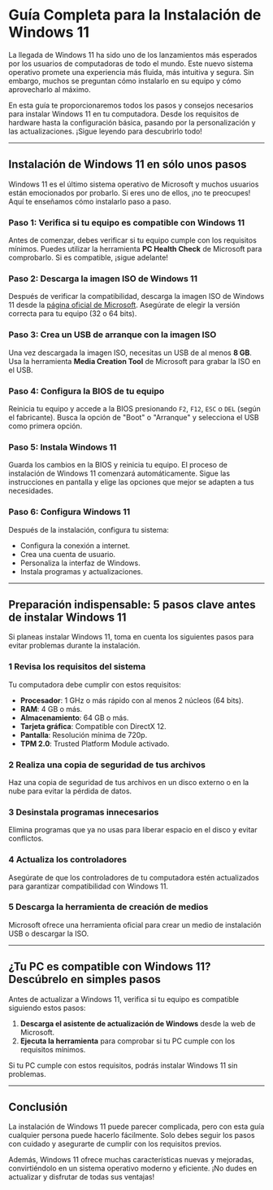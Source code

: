 # Guía Completa para la Instalación de Windows 11

La llegada de Windows 11 ha sido uno de los lanzamientos más esperados por los usuarios de computadoras de todo el mundo. Este nuevo sistema operativo promete una experiencia más fluida, más intuitiva y segura. Sin embargo, muchos se preguntan cómo instalarlo en su equipo y cómo aprovecharlo al máximo.

En esta guía te proporcionaremos todos los pasos y consejos necesarios para instalar Windows 11 en tu computadora. Desde los requisitos de hardware hasta la configuración básica, pasando por la personalización y las actualizaciones. ¡Sigue leyendo para descubrirlo todo!

---

## Instalación de Windows 11 en sólo unos pasos

Windows 11 es el último sistema operativo de Microsoft y muchos usuarios están emocionados por probarlo. Si eres uno de ellos, ¡no te preocupes! Aquí te enseñamos cómo instalarlo paso a paso.

### Paso 1: Verifica si tu equipo es compatible con Windows 11
Antes de comenzar, debes verificar si tu equipo cumple con los requisitos mínimos. Puedes utilizar la herramienta **PC Health Check** de Microsoft para comprobarlo. Si es compatible, ¡sigue adelante!

### Paso 2: Descarga la imagen ISO de Windows 11
Después de verificar la compatibilidad, descarga la imagen ISO de Windows 11 desde la [página oficial de Microsoft](https://www.microsoft.com/es-es/software-download/windows11). Asegúrate de elegir la versión correcta para tu equipo (32 o 64 bits).

### Paso 3: Crea un USB de arranque con la imagen ISO
Una vez descargada la imagen ISO, necesitas un USB de al menos **8 GB**. Usa la herramienta **Media Creation Tool** de Microsoft para grabar la ISO en el USB.

### Paso 4: Configura la BIOS de tu equipo
Reinicia tu equipo y accede a la BIOS presionando `F2`, `F12`, `ESC` o `DEL` (según el fabricante). Busca la opción de "Boot" o "Arranque" y selecciona el USB como primera opción.

### Paso 5: Instala Windows 11
Guarda los cambios en la BIOS y reinicia tu equipo. El proceso de instalación de Windows 11 comenzará automáticamente. Sigue las instrucciones en pantalla y elige las opciones que mejor se adapten a tus necesidades.

### Paso 6: Configura Windows 11
Después de la instalación, configura tu sistema:
- Configura la conexión a internet.
- Crea una cuenta de usuario.
- Personaliza la interfaz de Windows.
- Instala programas y actualizaciones.

---

## Preparación indispensable: 5 pasos clave antes de instalar Windows 11

Si planeas instalar Windows 11, toma en cuenta los siguientes pasos para evitar problemas durante la instalación.

### 1 Revisa los requisitos del sistema
Tu computadora debe cumplir con estos requisitos:
- **Procesador**: 1 GHz o más rápido con al menos 2 núcleos (64 bits).
- **RAM**: 4 GB o más.
- **Almacenamiento**: 64 GB o más.
- **Tarjeta gráfica**: Compatible con DirectX 12.
- **Pantalla**: Resolución mínima de 720p.
- **TPM 2.0**: Trusted Platform Module activado.

### 2 Realiza una copia de seguridad de tus archivos
Haz una copia de seguridad de tus archivos en un disco externo o en la nube para evitar la pérdida de datos.

### 3 Desinstala programas innecesarios
Elimina programas que ya no usas para liberar espacio en el disco y evitar conflictos.

### 4 Actualiza los controladores
Asegúrate de que los controladores de tu computadora estén actualizados para garantizar compatibilidad con Windows 11.

### 5 Descarga la herramienta de creación de medios
Microsoft ofrece una herramienta oficial para crear un medio de instalación USB o descargar la ISO.

---

## ¿Tu PC es compatible con Windows 11? Descúbrelo en simples pasos

Antes de actualizar a Windows 11, verifica si tu equipo es compatible siguiendo estos pasos:

1. **Descarga el asistente de actualización de Windows** desde la web de Microsoft.
2. **Ejecuta la herramienta** para comprobar si tu PC cumple con los requisitos mínimos.

Si tu PC cumple con estos requisitos, podrás instalar Windows 11 sin problemas.

---

## Conclusión

La instalación de Windows 11 puede parecer complicada, pero con esta guía cualquier persona puede hacerlo fácilmente. Solo debes seguir los pasos con cuidado y asegurarte de cumplir con los requisitos previos.

Además, Windows 11 ofrece muchas características nuevas y mejoradas, convirtiéndolo en un sistema operativo moderno y eficiente. ¡No dudes en actualizar y disfrutar de todas sus ventajas!
